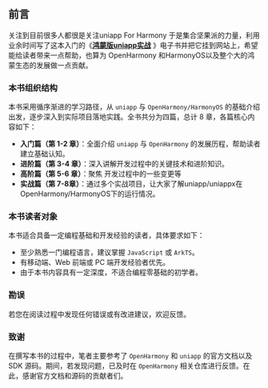 ## 前言

关注到目前很多人都很是关注uniapp For Harmony 于是集合坚果派的力量，利用业余时间写了这本入门的《[**鸿蒙版uniapp实战**](https://gitcode.com/nutpi/gitbook-harmonyos-uni-app) 》电子书并把它挂到网站上，希望能给读者带来一点帮助，也算为 OpenHarmony 和HarmonyOS以及整个大的鸿蒙生态的发展做一点贡献。



### 本书组织结构

本书采用循序渐进的学习路径，从 `uniapp` 与 `OpenHarmony/HarmonyOS` 的基础介绍出发，逐步深入到实际项目落地实践。全书共分为四篇，总计 8 章，各篇核心内容如下：

- **入门篇（第 1-2 章）**：全面介绍 `uniapp` 与 `OpenHarmony` 的发展历程，帮助读者建立基础认知。
- **进阶篇（第 3-4 章）**：深入讲解开发过程中的关键技术和进阶知识。
- **高阶篇（第 5-6 章）**：聚焦 开发过程中的一些变更等
- **实战篇（第 7-8章）**：通过多个实战项目，让大家了解uniapp/uniappx在OpenHarmony/HarmonyOS下的运行情况。

### 本书读者对象

本书适合具备一定编程基础和开发经验的读者，具体要求如下：
- 至少熟悉一门编程语言，建议掌握 `JavaScript` 或 `ArkTS`。
- 有移动端、Web 前端或 PC 端开发经验者优先。
- 由于本书内容具有一定深度，不适合编程零基础的初学者。

### 勘误

若您在阅读过程中发现任何错误或有改进建议，欢迎反馈。

### 致谢

在撰写本书的过程中，笔者主要参考了 `OpenHarmony` 和 `uniapp` 的官方文档以及 SDK 源码。期间，若发现问题，已及时在 `OpenHarmony` 相关仓库进行反馈。在此，感谢官方文档和源码的贡献者们。




